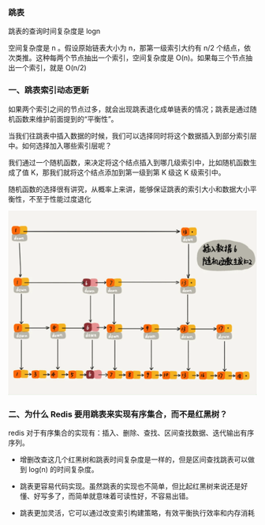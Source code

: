 ### 跳表

跳表的查询时间复杂度是 logn

空间复杂度是 n 。假设原始链表大小为 n，那第一级索引大约有 n/2 个结点，依次类推。这种每两个节点抽出一个索引，空间复杂度是 O(n)。如果每三个节点抽出一个索引，就是 O(n/2)

### 一、跳表索引动态更新

如果两个索引之间的节点过多，就会出现跳表退化成单链表的情况；跳表是通过随机函数来维护前面提到的“平衡性”。

当我们往跳表中插入数据的时候，我们可以选择同时将这个数据插入到部分索引层中。如何选择加入哪些索引层呢？

我们通过一个随机函数，来决定将这个结点插入到哪几级索引中，比如随机函数生成了值 K，那我们就将这个结点添加到第一级到第 K 级这 K 级索引中。

随机函数的选择很有讲究，从概率上来讲，能够保证跳表的索引大小和数据大小平衡性，不至于性能过度退化

<img src="./image/跳表动态更新.png" alt="s" style="zoom:50%;" />

### 二、为什么 Redis 要用跳表来实现有序集合，而不是红黑树？

redis 对于有序集合的实现有：插入、删除、查找、区间查找数据、迭代输出有序序列。

- 增删改查这几个红黑树和跳表时间复杂度是一样的，但是区间查找跳表可以做到 log(n) 的时间复杂度。

- 跳表更容易代码实现。虽然跳表的实现也不简单，但比起红黑树来说还是好懂、好写多了，而简单就意味着可读性好，不容易出错。

- 跳表更加灵活，它可以通过改变索引构建策略，有效平衡执行效率和内存消耗



